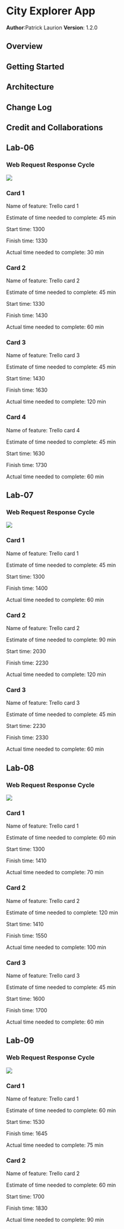 # City Explorer App
**Author**:Patrick Laurion
**Version**: 1.2.0

## Overview

## Getting Started

## Architecture

## Change Log

## Credit and Collaborations


## Lab-06
### Web Request Response Cycle
![](./img/lab06.png)
### Card 1
Name of feature: Trello card 1

Estimate of time needed to complete: 45 min

Start time: 1300

Finish time: 1330

Actual time needed to complete: 30 min

### Card 2
Name of feature: Trello card 2

Estimate of time needed to complete: 45 min

Start time: 1330

Finish time: 1430

Actual time needed to complete: 60 min

### Card 3
Name of feature: Trello card 3

Estimate of time needed to complete: 45 min

Start time: 1430

Finish time: 1630

Actual time needed to complete: 120 min

### Card 4
Name of feature: Trello card 4

Estimate of time needed to complete: 45 min

Start time: 1630

Finish time: 1730

Actual time needed to complete: 60 min

## Lab-07
### Web Request Response Cycle
![](./img/lab07.png)
### Card 1
Name of feature: Trello card 1

Estimate of time needed to complete: 45 min

Start time: 1300

Finish time: 1400

Actual time needed to complete: 60 min

### Card 2
Name of feature: Trello card 2

Estimate of time needed to complete: 90 min

Start time: 2030

Finish time: 2230

Actual time needed to complete: 120 min

### Card 3
Name of feature: Trello card 3

Estimate of time needed to complete: 45 min

Start time: 2230

Finish time: 2330

Actual time needed to complete: 60 min

## Lab-08
### Web Request Response Cycle
![](./img/lab08.png)
### Card 1
Name of feature: Trello card 1

Estimate of time needed to complete: 60 min

Start time: 1300

Finish time: 1410

Actual time needed to complete: 70 min

### Card 2
Name of feature: Trello card 2

Estimate of time needed to complete: 120 min

Start time: 1410

Finish time: 1550

Actual time needed to complete: 100 min

### Card 3
Name of feature: Trello card 3

Estimate of time needed to complete: 45 min

Start time: 1600

Finish time: 1700

Actual time needed to complete: 60 min

## Lab-09
### Web Request Response Cycle
![](./img/lab08.png)
### Card 1
Name of feature: Trello card 1

Estimate of time needed to complete: 60 min

Start time: 1530

Finish time: 1645

Actual time needed to complete: 75 min

### Card 2
Name of feature: Trello card 2

Estimate of time needed to complete: 60 min

Start time: 1700

Finish time: 1830

Actual time needed to complete: 90 min
